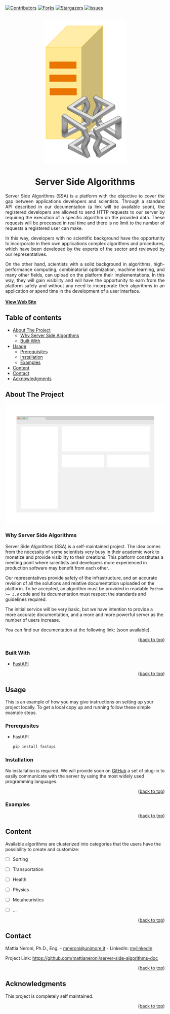 <div id="top"></div>

[![Contributors][contributors-shield]][contributors-url]
[![Forks][forks-shield]][forks-url]
[![Stargazers][stars-shield]][stars-url]
[![Issues][issues-shield]][issues-url]



<br />
<div align="center">
  <a href="https://github.com/mattianeroni/server-side-algorithms-doc">
    <img src="images/logo.png" alt="Logo" width="260" height="450">
  </a>
  
  <h1 align="center">Server Side Algorithms</h1>
  
  <p align="justify">
    Server Side Algorithms (SSA) is a platform with the objective to cover the gap between applications developers and scientists. Through a standard API described in our documentation (a link will be available soon), the registered developers are allowed to send HTTP requests to our server by requiring the execution of a specific algorithm on the provided data. These requests will be processed in real time and there is no limit to the number of requests a registered user can make. 
  </p>
  <p align="justify">
    In this way, developers with no scientific background have the opportunity to incorporate in their own applications complex algorithms and procedures, which have been developed by the experts of the sector and reviewed by our representatives.
  </p>
  <p align="justify">
    On the other hand, scientists with a solid background in algorithms, high-performance computing, combinatorial optimization, machine learning, and many other fields, can upload on the platform their implementations. In this way, they will gain visibility and will have the opportunity to earn from the platform safely and without any need to incorporate their algorithms in an application or spend time in the development of a user interface.
    <br />
    <br />
    <a href="https://github.com/mattianeroni/server-side-algorithms-doc"><strong>View Web Site</strong></a>
    <br />
  </p>
</div>


## Table of contents

- [About The Project](#about-the-project)
  - [Why Server Side Algorithms](#why-server-side-algorithms)
  - [Built With](#built-with)
- [Usage](#usage)
  - [Prerequisites](#prerequisites)
  - [Installation](#installation)
  - [Examples](#examples)
- [Content](#content)
- [Contact](#contact)
- [Acknowledgments](#acknowledgments)



## About The Project

[![Product Name Screen Shot][product-screenshot]](https://example.com)


### Why Server Side Algorithms


Server Side Algorithms (SSA) is a self-maintained project. The idea comes from the necessity of some scientists very busy in their academic work to monetize and provide visibility to their creations. This platform constitutes a meeting point where scientists and developers more experienced in production software may benefit from each other.

Our representatives provide safety of the infrastructure, and an accurate revision of all the solutions and relative documentation uploaded on the platform. To be accepted, an algorithm must be provided in readable ` Python >= 3.8 ` code and its documentation must respect the standards and guidelines required.

The initial service will be very basic, but we have intention to provide a more accurate documentation, and a more and more powerful server as the number of users increase. 
  
You can find our documentation at the following link: (soon available). 



<p align="right">(<a href="#top">back to top</a>)</p>



### Built With

* [FastAPI](https://fastapi.tiangolo.com/)

<p align="right">(<a href="#top">back to top</a>)</p>



## Usage

This is an example of how you may give instructions on setting up your project locally.
To get a local copy up and running follow these simple example steps.

### Prerequisites

* FastAPI
  ```sh
  pip install fastapi
  ```

### Installation

No installation is required. We will provide soon on [GitHub](https://github.com) a set of plug-in to easily communicate with the server by using the most widely used programming languages.
   
<p align="right">(<a href="#top">back to top</a>)</p>


### Examples
   

<p align="right">(<a href="#top">back to top</a>)</p>



## Content

Available algorithms are clusterized into categories that the users have the possibility to create and customize:

- [ ] Sorting
- [ ] Transportation
- [ ] Health
- [ ] Physics
- [ ] Metaheuristics
- [ ] ...


<p align="right">(<a href="#top">back to top</a>)</p>



## Contact


Mattia Neroni, Ph.D., Eng. - mneroni@unimore.it - LinkedIn: [mylinkedin]

Project Link: https://github.com/mattianeroni/server-side-algorithms-doc

<p align="right">(<a href="#top">back to top</a>)</p>



## Acknowledgments


This project is completely self maintained.

<p align="right">(<a href="#top">back to top</a>)</p>



<!-- MARKDOWN LINKS & IMAGES -->
<!-- https://www.markdownguide.org/basic-syntax/#reference-style-links -->
[contributors-shield]: https://img.shields.io/github/contributors/mattianeroni/server-side-algorithms-doc.svg?style=for-the-badge
[contributors-url]: https://github.com/mattianeroni/server-side-algorithms-doc/graphs/contributors
[forks-shield]: https://img.shields.io/github/forks/mattianeroni/server-side-algorithms-doc.svg?style=for-the-badge
[forks-url]: https://github.com/mattianeroni/server-side-algorithms-doc/network/members
[stars-shield]: https://img.shields.io/github/stars/mattianeroni/server-side-algorithms-doc.svg?style=for-the-badge
[stars-url]: https://github.com/mattianeroni/server-side-algorithms-doc/stargazers
[issues-shield]: https://img.shields.io/github/issues/mattianeroni/server-side-algorithms-doc.svg?style=for-the-badge
[issues-url]: https://github.com/mattianeroni/server-side-algorithms-doc/issues
[mylinkedin]: https://www.linkedin.com/in/mattia-neroni-081965101/
[product-screenshot]: images/screenshot.png
